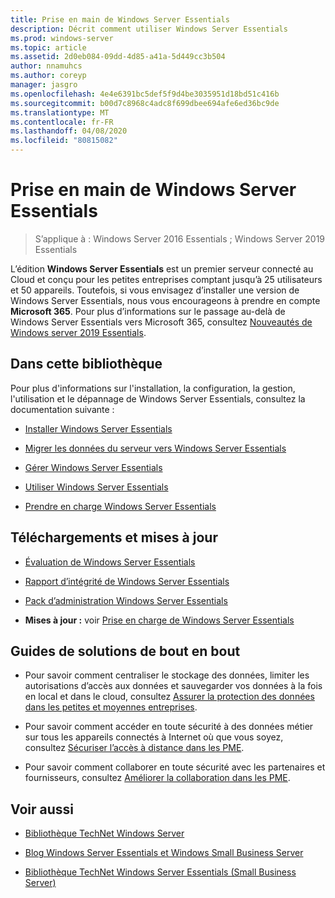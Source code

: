 ```yaml
---
title: Prise en main de Windows Server Essentials
description: Décrit comment utiliser Windows Server Essentials
ms.prod: windows-server
ms.topic: article
ms.assetid: 2d0eb084-09dd-4d85-a41a-5d449cc3b504
author: nnamuhcs
ms.author: coreyp
manager: jasgro
ms.openlocfilehash: 4e4e6391bc5def5f9d4be3035951d18bd51c416b
ms.sourcegitcommit: b00d7c8968c4adc8f699dbee694afe6ed36bc9de
ms.translationtype: MT
ms.contentlocale: fr-FR
ms.lasthandoff: 04/08/2020
ms.locfileid: "80815082"
---
```

# <a name="get-started-with-windows-server-essentials"></a>Prise en main de Windows Server Essentials 

>S’applique à : Windows Server 2016 Essentials ; Windows Server 2019 Essentials

L’édition **Windows Server Essentials** est un premier serveur connecté au Cloud et conçu pour les petites entreprises comptant jusqu’à 25 utilisateurs et 50 appareils. Toutefois, si vous envisagez d’installer une version de Windows Server Essentials, nous vous encourageons à prendre en compte **Microsoft 365**. Pour plus d’informations sur le passage au-delà de Windows Server Essentials vers Microsoft 365, consultez [Nouveautés de Windows server 2019 Essentials](what-s-new-19.md).
  
## <a name="in-this-library"></a>Dans cette bibliothèque  
 Pour plus d'informations sur l'installation, la configuration, la gestion, l'utilisation et le dépannage de Windows Server Essentials, consultez la documentation suivante :  
  

-   [Installer Windows Server Essentials](../install/Install-Windows-Server-Essentials.md)   
  
-   [Migrer les données du serveur vers Windows Server Essentials](../migrate/Migrate-Server-Data-to-Windows-Server-Essentials.md)  
  
-   [Gérer Windows Server Essentials](../manage/Manage-Windows-Server-Essentials.md)  
  
-   [Utiliser Windows Server Essentials](../use/Use-Windows-Server-Essentials.md)  
  
-   [Prendre en charge Windows Server Essentials](../support/Support-Windows-Server-Essentials.md)  
  
## <a name="updates-and-downloads"></a>Téléchargements et mises à jour  
  
-   [Évaluation de Windows Server Essentials](https://technet.microsoft.com/evalcenter/dn205288.aspx?wt.mc_id=TEC_144_1_7)  
  
-   [Rapport d’intégrité de Windows Server Essentials](https://www.microsoft.com/download/details.aspx?id=35565)  
  
-   [Pack d’administration Windows Server Essentials](https://www.microsoft.com/download/details.aspx?id=35560)  
 
  
-   **Mises à jour :** voir [Prise en charge de Windows Server Essentials](../support/Support-Windows-Server-Essentials.md)  
  
## <a name="end-to-end-solution-guides"></a>Guides de solutions de bout en bout  
  
-    Pour savoir comment centraliser le stockage des données, limiter les autorisations d’accès aux données et sauvegarder vos données à la fois en local et dans le cloud, consultez [Assurer la protection des données dans les petites et moyennes entreprises](https://technet.microsoft.com/library/dn582043.aspx).  
  
-    Pour savoir comment accéder en toute sécurité à des données métier sur tous les appareils connectés à Internet où que vous soyez, consultez [Sécuriser l’accès à distance dans les PME](https://technet.microsoft.com/library/dn629457.aspx).  
  
-    Pour savoir comment collaborer en toute sécurité avec les partenaires et fournisseurs, consultez [Améliorer la collaboration dans les PME](https://technet.microsoft.com/library/dn747893.aspx).  
  
## <a name="see-also"></a>Voir aussi  
  
-   [Bibliothèque TechNet Windows Server](https://technet.microsoft.com/library/bb625087.aspx)  
  
-   [Blog Windows Server Essentials et Windows Small Business Server](https://blogs.technet.com/b/sbs/)  
  
-   [Bibliothèque TechNet Windows Server Essentials (Small Business Server)](https://technet.microsoft.com/library/cc514417.aspx)
